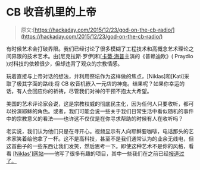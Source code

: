 # CB 收音机里的上帝

> 原文:[https://hackaday.com/2015/12/23/god-on-the-cb-radio/](https://hackaday.com/2015/12/23/god-on-the-cb-radio/)

有时候艺术会打破界限。我们已经讨论了很多模糊了工程技术和高概念艺术理论之间界限的技术艺术。由[尼克拉斯·罗伊]和[[卡蒂·海普](http://katihyyppa.com/)主演的《普赖迪欧》( Praydio )对科技的依赖很少，但却违背了观众的宗教情感。

玩着直接与上帝对话的想法，并利用祭坛作为这样做的焦点，[Niklas]和[Kati]采取了极其字面的路线:将 CB 收音机嵌入一元店的神龛。结果呢？如果你幸运的话，有人会回应你的祈祷，尽管我们对神的干预不抱太大希望。

美国的艺术评论家会说，这是宗教权威的彻底民主化，因为任何人只要收听，都可以扮演耶稣的角色。或者，我们可能会说一些关于我们日常生活中看似随机的事件中的宗教意义的看法——也许这不仅仅是在你寻求帮助的时候有人在收听吗？

老实说，我们认为他们只是在寻开心。视频显示有人向耶稣要咖啡，电话那头的艺术家笑着给他拿了一杯。这不是高科技，甚至不是我们通常认为的业余无线电，但这首曲子的一些东西让我们发笑，然后思考一下。即使这种艺术不是你的风格，看看 [[Niklas']网站](http://www.cyberniklas.de/)——他写了很多有趣的项目，其中一些我们在之前已经[报道过了。](http://hackaday.com/2015/06/05/galactic-dimension-a-supersized-diy-pinball-machine/)
